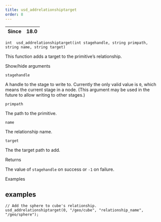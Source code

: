 ```yaml
---
title: usd_addrelationshiptarget
order: 8
---
```

| Since | 18.0 |
| --- | --- |

`int  usd_addrelationshiptarget(int stagehandle, string primpath, string name, string target)`

This function adds a target to the primitive’s relationship.

Show/hide arguments

`stagehandle`

A handle to the stage to write to. Currently the only valid value is `0`, which means the current stage in a node. (This argument may be used in the future to allow writing to other stages.)

`primpath`

The path to the primitive.

`name`

The relationship name.

`target`

The the target path to add.

Returns

The value of `stagehandle` on success or `-1` on failure.

Examples

## examples

```vex
// Add the sphere to cube's relationship.
usd_addrelationshiptarget(0, "/geo/cube", "relationship_name", "/geo/sphere");

```
